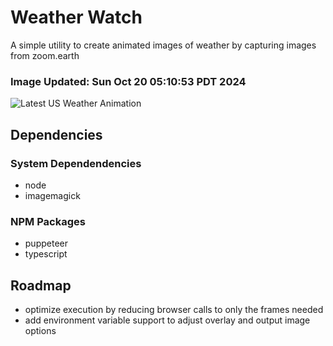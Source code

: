 # Weather Watch

A simple utility to create animated images of weather by capturing images from zoom.earth

### Image Updated: Sun Oct 20 05:10:53 PDT 2024

![Latest US Weather Animation](animations/2024-10-20.webp)

## Dependencies
### System Dependendencies
* node
* imagemagick
### NPM Packages
* puppeteer
* typescript

## Roadmap
* optimize execution by reducing browser calls to only the frames needed
* add environment variable support to adjust overlay and output image options
